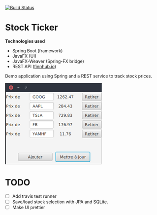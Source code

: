 [![Build Status](https://travis-ci.com/LeMikaelF/spring-stock-ticker.svg?branch=master)](https://travis-ci.com/LeMikaelF/spring-stock-ticker)

# Stock Ticker

**Technologies used**
- Spring Boot (framework)
- JavaFX (UI)
- JavaFX-Weaver (Spring-FX bridge)
- REST API ([finnhub.io](https://finnhub.io/))

Demo application using Spring and a REST service to track stock prices.

![screenshot](img/Screenshot.png)

# TODO
- [ ] Add travis test runner
- [ ] Save/load stock selection with JPA and SQLite.
- [ ] Make UI prettier

